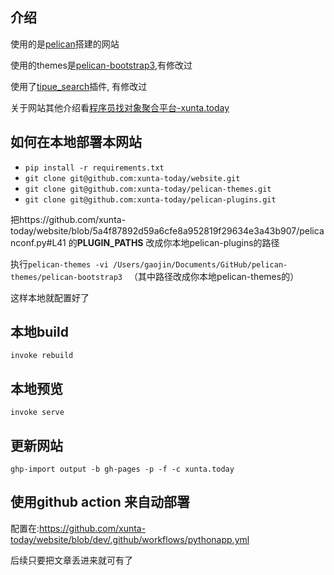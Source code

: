 ## 介绍

使用的是[pelican](https://github.com/getpelican/pelican)搭建的网站

使用的themes是[pelican-bootstrap3](https://github.com/xunta-today/pelican-themes/tree/master/pelican-bootstrap3),有修改过

使用了[tipue_search](https://github.com/xunta-today/pelican-plugins/tree/master/tipue_search)插件, 有修改过

关于网站其他介绍看[程序员找对象聚合平台-xunta.today](https://igaojin.me/2019/11/30/%E7%A8%8B%E5%BA%8F%E5%91%98%E6%89%BE%E5%AF%B9%E8%B1%A1%E8%81%9A%E5%90%88%E5%B9%B3%E5%8F%B0-xunta-today/)

## 如何在本地部署本网站

- `pip install -r requirements.txt`
- `git clone git@github.com:xunta-today/website.git`
- `git clone git@github.com:xunta-today/pelican-themes.git`
- `git clone git@github.com:xunta-today/pelican-plugins.git`

把https://github.com/xunta-today/website/blob/5a4f87892d59a6cfe8a952819f29634e3a43b907/pelicanconf.py#L41 的**PLUGIN_PATHS** 改成你本地pelican-plugins的路径

执行`pelican-themes -vi /Users/gaojin/Documents/GitHub/pelican-themes/pelican-bootstrap3 ` （其中路径改成你本地pelican-themes的）

这样本地就配置好了

## 本地build

`invoke rebuild`

## 本地预览

`invoke serve`

## 更新网站 

`ghp-import output -b gh-pages -p -f -c xunta.today`

## 使用github action 来自动部署

配置在:https://github.com/xunta-today/website/blob/dev/.github/workflows/pythonapp.yml

后续只要把文章丢进来就可有了